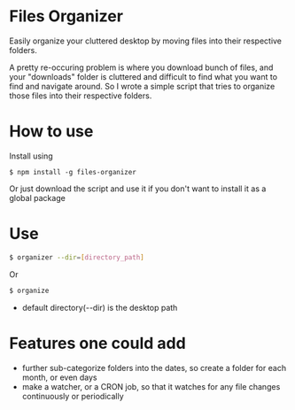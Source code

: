 # Files Organizer

Easily organize your cluttered desktop by moving files into their respective folders.

A pretty re-occuring problem is where you download bunch of files, and your "downloads" folder is cluttered and difficult to find what you want to find and navigate around. So I wrote a simple script that tries to organize those files into their respective folders.

# How to use
Install using
```
$ npm install -g files-organizer
```

Or just download the script and use it if you don't want to install it as a global package

# Use 
```sh
$ organizer --dir=[directory_path] 
```
 Or
 
 ```sh
 $ organize
 ```
 
 - default directory(--dir) is the desktop path
 
 
# Features one could add
- further sub-categorize folders into the dates, so create a folder for each month, or even days
- make a watcher, or a CRON job,  so that it watches for any file changes continuously or periodically



